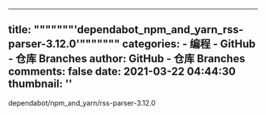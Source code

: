 
---
title: """""""'dependabot_npm_and_yarn_rss-parser-3.12.0'"""""""
categories: 
    - 编程
    - GitHub - 仓库 Branches
author: GitHub - 仓库 Branches
comments: false
date: 2021-03-22 04:44:30
thumbnail: ''
---

<div>   
dependabot/npm_and_yarn/rss-parser-3.12.0  
</div>
            